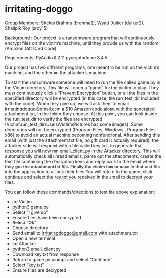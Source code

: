 # irritating-doggo
Group Members: Shekar Brahma (brahma2), Wyatt Duiker (duiker2), Shailpik Roy (sroy15)

Background : Our project is a ransomware program that will continuously encrypt files on the victim’s machine, until they provide us with the random (Amazon Gift Card Code).

Requirements:
PyAudio 0.2.11
pycryptodome 3.4.5

Our project has two different programs, one meant to be run on the victim’s machine, and the other on the attacker’s machine. 

To start the ransomware someone will need to run the file called game.py in the Victim directory. This file will open a “game” for the victim to play. They must continuously click a “Prevent Encryption” button, or all the files in the specified directory will be encrypted (in this case, the run_test_dir included with the code). When they give up, we will ask them to email irritatingdoggo@gmail.com a $10 Amazon code along with the generated attachment.txt, in the folder they choose. At this point, you can look inside the run_test_dir to verify the files are encrypted (Victim\run_test_dir\Users\Victim\Pictures has some images). Some directories will not be encrypted (Program Files, Windows , Program Files x86) to avoid an actual machine becoming nonfunctional. After sending this email (with just the attachment.txt file, no gift card is actually required), the attacker side will respond with a file called key.txt. To generate that response you will now run email_client.py in the Attacker directory. This will automatically check all unread emails, parse out the attachments, create the text file containing the decryption keys and reply back to the email where they got the attachment.txt file. Finally the victim has to pass in that text file into the application to unlock their files.You will return to the game, click continue and select the key.txt you received in the email to decrypt your files. 

You can follow these commands/directions to test the above explanation:

* cd Victim
* python3 game.py
* Select “I give up”
* Ensure files have been encrypted
* Select “Ok”
* Choose directory
* Send email to irritatingdoggo@gmail.com with attachment.txt
* Open a new terminal 
* cd Attacker
* python3 email_client.py
* Download key.txt from response
* Return to game.py prompt and select “Continue”
* Select “key.txt”
* Ensure files are decrypted

